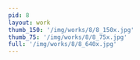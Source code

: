 ```yaml
---
pid: 8
layout: work
thumb_150: '/img/works/8/8_150x.jpg'
thumb_75: '/img/works/8/8_75x.jpg'
full: '/img/works/8/8_640x.jpg'
---
```

